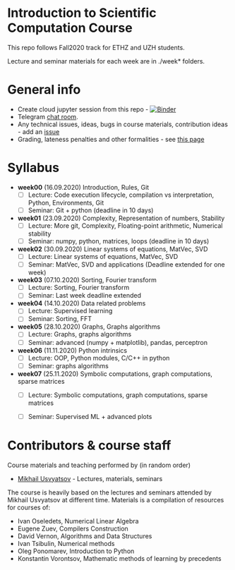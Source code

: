 # Introduction to Scientific Computation Course

This repo follows Fall2020 track for ETHZ and UZH students.

Lecture and seminar materials for each week are in ./week* folders.

# General info
* Create cloud jupyter session from this repo - [![Binder](https://mybinder.org/badge.svg)](https://mybinder.org/v2/gh/Aelphy/ISC/fall2020)
* Telegram [chat room](https://t.me/iscfall20).
* Any technical issues, ideas, bugs in course materials, contribution ideas - add an [issue](https://github.com/Aelphy/ISC/issues)
* Grading, lateness penalties and other formalities - see [this page](https://github.com/Aelphy/ISC/wiki/Homeworks-and-grading-(ETHZ-and-UZH))


# Syllabus
- __week00__ (16.09.2020) Introduction, Rules, Git
  - [ ] Lecture: Code execution lifecycle, compilation vs interpretation, Python, Environments, Git
  - [ ] Seminar: Git + python (deadline in 10 days)

- __week01__ (23.09.2020) Complexity, Representation of numbers, Stability
  - [ ] Lecture: More git, Complexity, Floating-point arithmetic, Numerical stability
  - [ ] Seminar: numpy, python, matrices, loops (deadline in 10 days)

- __week02__ (30.09.2020) Linear systems of equations, MatVec, SVD
  - [ ] Lecture: Linear systems of equations, MatVec, SVD
  - [ ] Seminar: MatVec, SVD and applications (Deadline extended for one week)

- __week03__ (07.10.2020) Sorting, Fourier transform
   - [ ] Lecture: Sorting, Fourier transform
   - [ ] Seminar: Last week deadline extended

- __week04__ (14.10.2020) Data related problems
   - [ ] Lecture: Supervised learning
   - [ ] Seminar: Sorting, FFT

- __week05__ (28.10.2020) Graphs, Graphs algorithms
   - [ ] Lecture: Graphs, graphs algorithms
   - [ ] Seminar: advanced (numpy + matplotlib), pandas, perceptron

- __week06__ (11.11.2020) Python intrinsics
   - [ ] Lecture: OOP, Python modules, C/C++ in python
   - [ ] Seminar: graphs algorithms

- __week07__ (25.11.2020) Symbolic computations, graph computations, sparse matrices
   - [ ] Lecture: Symbolic computations, graph computations, sparse matrices
   - [ ] Seminar: Supervised ML + advanced plots

 
# Contributors & course staff
Course materials and teaching performed by (in random order)
- [Mikhail Usvyatsov](http://www.prs.igp.ethz.ch/content/specialinterest/baug/institute-igp/photogrammetry-and-remote-sensing/en/group/people/person-detail.html?persid=242711) - Lectures, materials, seminars

The course is heavily based on the lectures and seminars attended by Mikhail Usvyatsov at different time.
Materials is a compilation of resources for courses of:

- Ivan Oseledets, Numerical Linear Algebra
- Eugene Zuev, Compilers Construction
- David Vernon, Algorithms and Data Structures
- Ivan Tsibulin, Numerical methods
- Oleg Ponomarev, Introduction to Python
- Konstantin Vorontsov, Mathematic methods of learning by precedents
